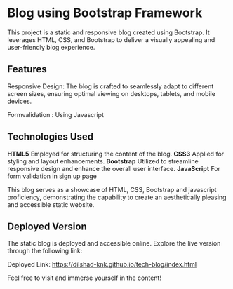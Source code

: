 # Blog using Bootstrap Framework 

This project is a static and responsive blog created using Bootstrap. It leverages HTML, CSS, and Bootstrap to deliver a visually appealing and user-friendly blog experience.

## Features

Responsive Design: The blog is crafted to seamlessly adapt to different screen sizes, ensuring optimal viewing on desktops, tablets, and mobile devices.

Formvalidation : Using Javascript

## Technologies Used

**HTML5** Employed for structuring the content of the blog.
**CSS3** Applied for styling and layout enhancements.
**Bootstrap** Utilized to streamline responsive design and enhance the overall user interface.
**JavaScript** For form validation in sign up page


This blog serves as a showcase of HTML, CSS, Bootstrap and javascript proficiency, demonstrating the capability to create an aesthetically pleasing and accessible static website.

## Deployed Version
The static blog is deployed and accessible online. Explore the live version through the following link:

Deployed Link: https://dilshad-knk.github.io/tech-blog/index.html

Feel free to visit and immerse yourself in the content!
